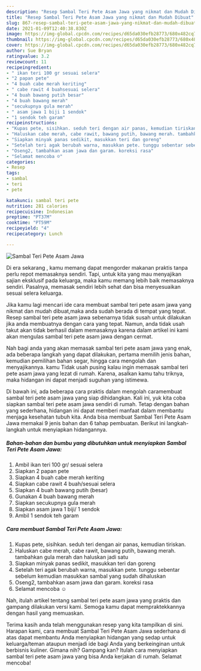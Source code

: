 ```yaml
---
description: "Resep Sambal Teri Pete Asam Jawa yang nikmat dan Mudah Dibuat"
title: "Resep Sambal Teri Pete Asam Jawa yang nikmat dan Mudah Dibuat"
slug: 867-resep-sambal-teri-pete-asam-jawa-yang-nikmat-dan-mudah-dibuat
date: 2021-01-09T12:40:38.830Z
image: https://img-global.cpcdn.com/recipes/d65da030efb28773/680x482cq70/sambal-teri-pete-asam-jawa-foto-resep-utama.jpg
thumbnail: https://img-global.cpcdn.com/recipes/d65da030efb28773/680x482cq70/sambal-teri-pete-asam-jawa-foto-resep-utama.jpg
cover: https://img-global.cpcdn.com/recipes/d65da030efb28773/680x482cq70/sambal-teri-pete-asam-jawa-foto-resep-utama.jpg
author: Sue Bryan
ratingvalue: 3.2
reviewcount: 11
recipeingredient:
- " ikan teri 100 gr sesuai selera"
- "2 papan pete"
- "4 buah cabe merah keriting"
- " cabe rawit 4 buahsesuai selera"
- "4 buah bawang putih besar"
- "4 buah bawang merah"
- "secukupnya gula merah"
- " asam jawa 1 biji 1 sendok"
- "1 sendok teh garam"
recipeinstructions:
- "Kupas pete, sisihkan. seduh teri dengan air panas, kemudian tiriskan."
- "Haluskan cabe merah, cabe rawit, bawang putih, bawang merah. tambahkan gula merah dan haluskan jadi satu"
- "Siapkan minyak panas sedikit, masukkan teri dan goreng"
- "Setelah teri agak berubah warna, masukkan pete. tunggu sebentar sebelum kemudian masukkan sambal yang sudah dihaluskan"
- "Oseng2, tambahkan asam jawa dan garam. koreksi rasa"
- "Selamat mencoba ☺"
categories:
- Resep
tags:
- sambal
- teri
- pete

katakunci: sambal teri pete 
nutrition: 281 calories
recipecuisine: Indonesian
preptime: "PT37M"
cooktime: "PT59M"
recipeyield: "4"
recipecategory: Lunch

---
```



![Sambal Teri Pete Asam Jawa](https://img-global.cpcdn.com/recipes/d65da030efb28773/680x482cq70/sambal-teri-pete-asam-jawa-foto-resep-utama.jpg)

Di era  sekarang , kamu memang dapat mengorder makanan praktis tanpa perlu repot memasaknya sendiri. Tapi, untuk kita yang mau menyajikan sajian eksklusif pada keluarga, maka kamu memang lebih baik memasaknya sendiri. Pasalnya, memasak sendiri lebih sehat dan bisa menyesuaikan sesuai selera keluarga.

Jika kamu lagi mencari ide cara membuat sambal teri pete asam jawa yang nikmat dan mudah dibuat,maka anda sudah berada di tempat yang tepat. Resep sambal teri pete asam jawa  sebenarnya tidak susah untuk dilakukan jika anda membuatnya dengan cara yang tepat. Namun, anda tidak usah takut akan tidak berhasil dalam memasaknya 
karena dalam artikel ini kami akan mengulas sambal teri pete asam jawa dengan cermat.  



Nah bagi anda yang akan memasak sambal teri pete asam jawa yang enak, ada beberapa langkah yang dapat dilakukan, pertama memilih jenis bahan, kemudian pemilihan bahan segar, hingga cara mengolah dan menyajikannya. kamu Tidak usah pusing kalau ingin memasak sambal teri pete asam jawa yang lezat di rumah. Karena, asalkan kamu  tahu triknya, maka hidangan ini dapat menjadi suguhan yang istimewa.

Di bawah ini, ada beberapa cara praktis  dalam mengolah caramembuat sambal teri pete asam jawa yang siap dihidangkan. Kali ini, yuk kita coba siapkan sambal teri pete asam jawa sendiri di rumah. Tetap dengan bahan yang sederhana, hidangan ini dapat memberi manfaat dalam membantu menjaga kesehatan tubuh kita. Anda bisa membuat Sambal Teri Pete Asam Jawa memakai 9 jenis bahan dan 6 tahap pembuatan. Berikut ini langkah-langkah untuk menyiapkan hidangannya.

<!--inarticleads1-->

##### Bahan-bahan dan bumbu yang dibutuhkan untuk menyiapkan Sambal Teri Pete Asam Jawa:

1. Ambil  ikan teri 100 gr/ sesuai selera
1. Siapkan 2 papan pete
1. Siapkan 4 buah cabe merah keriting
1. Siapkan  cabe rawit 4 buah/sesuai selera
1. Siapkan 4 buah bawang putih (besar)
1. Gunakan 4 buah bawang merah
1. Siapkan secukupnya gula merah
1. Siapkan  asam jawa 1 biji/ 1 sendok
1. Ambil 1 sendok teh garam




<!--inarticleads2-->

##### Cara membuat Sambal Teri Pete Asam Jawa:

1. Kupas pete, sisihkan. seduh teri dengan air panas, kemudian tiriskan.
1. Haluskan cabe merah, cabe rawit, bawang putih, bawang merah. tambahkan gula merah dan haluskan jadi satu
1. Siapkan minyak panas sedikit, masukkan teri dan goreng
1. Setelah teri agak berubah warna, masukkan pete. tunggu sebentar sebelum kemudian masukkan sambal yang sudah dihaluskan
1. Oseng2, tambahkan asam jawa dan garam. koreksi rasa
1. Selamat mencoba ☺




Nah, itulah artikel tentang  sambal teri pete asam jawa  yang praktis dan gampang dilakukan versi kami. Semoga kamu dapat mempraktekkannya dengan hasil yang memuaskan. 

Terima kasih anda telah menggunakan resep yang kita tampilkan di sini. Harapan kami, cara membuat  Sambal Teri Pete Asam Jawa sederhana di atas dapat membantu Anda menyiapkan hidangan yang sedap untuk keluarga/teman ataupun menjadi ide bagi Anda yang berkeinginan untuk berbisnis kuliner. Gimana nih? Gampang kan? Itulah cara menyiapkan sambal teri pete asam jawa yang bisa Anda kerjakan di rumah. Selamat mencoba!

